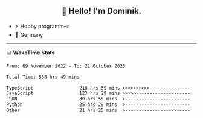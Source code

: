 <h2 align="center">👋 Hello! I'm Dominik.</h2>

- ⚡ Hobby programmer
- 📍 Germany

---
📊 **WakaTime Stats**
<!--START_SECTION:waka-->

```txt
From: 09 November 2022 - To: 21 October 2023

Total Time: 538 hrs 49 mins

TypeScript                 218 hrs 59 mins >>>>>>>>>>---------------   40.64 %
JavaScript                 123 hrs 29 mins >>>>>>-------------------   22.92 %
JSON                       30 hrs 55 mins  >------------------------   05.74 %
Python                     25 hrs 29 mins  >------------------------   04.73 %
Other                      21 hrs 25 mins  >------------------------   03.98 %
```

<!--END_SECTION:waka-->
